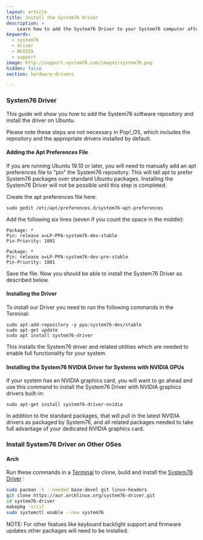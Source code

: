 ```yaml
---
layout: article
title: Install the System76 Driver
description: >
    Learn how to add the System76 Driver to your System76 computer after reinstalling Ubuntu
keywords:
  - system76
  - driver
  - NVIDIA
  - support
image: http://support.system76.com/images/system76.png
hidden: false
section: hardware-drivers

---
```


### System76 Driver

This guide will show you how to add the System76 software repository and install the driver on Ubuntu.

Please note these steps are not necessary in Pop!\_OS, which includes the repository and the appropriate drivers installed by default. 

#### Adding the Apt Preferences File

If you are running Ubuntu 19.10 or later, you will need to manually add an apt preferences file to "pin" the System76 repository. This will tell apt to prefer System76 packages over standard Ubuntu packages. Installing the System76 Driver will not be possible until this step is completed.

Create the apt preferences file here:

```
sudo gedit /etc/apt/preferences.d/system76-apt-preferences
```

Add the following six lines (seven if you count the space in the middle):

```
Package: *
Pin: release o=LP-PPA-system76-dev-stable
Pin-Priority: 1001

Package: *
Pin: release o=LP-PPA-system76-dev-pre-stable
Pin-Priority: 1001
```

Save the file. Now you should be able to install the System76 Driver as described below.

#### Installing the Driver 

To install our Driver you need to run the following commands in the Terminal:

```
sudo apt-add-repository -y ppa:system76-dev/stable
sudo apt-get update
sudo apt install system76-driver
```

This installs the System76 driver and related utilities which are needed to enable full functionality for your system. 

#### Installing the System76 NVIDIA Driver for Systems with NVIDIA GPUs 

If your system has an NVIDIA graphics card, you will want to go ahead and use this command to install the System76 Driver with NVIDIA graphics drivers built-in:

```
sudo apt-get install system76-driver-nvidia
```

In addition to the standard packages, that will pull in the latest NVIDIA drivers as packaged by System76, and all related packages needed to take full advantage of your dedicated NVIDIA graphics card.

### Install System76 Driver on Other OSes

#### Arch

Run these commands in a <u>Terminal</u> to clone, build and install the <u>System76 Driver</u> :

```bash
sudo pacman -S --needed base-devel git linux-headers
git clone https://aur.archlinux.org/system76-driver.git
cd system76-driver
makepkg -srcif
sudo systemctl enable --now system76
``` 

NOTE: For other featues like keyboard backlight support and firmware updates other packages will need to be installed.